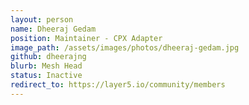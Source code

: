 ```yaml
---
layout: person
name: Dheeraj Gedam
position: Maintainer - CPX Adapter
image_path: /assets/images/photos/dheeraj-gedam.jpg
github: dheerajng
blurb: Mesh Head
status: Inactive
redirect_to: https://layer5.io/community/members
---
```

